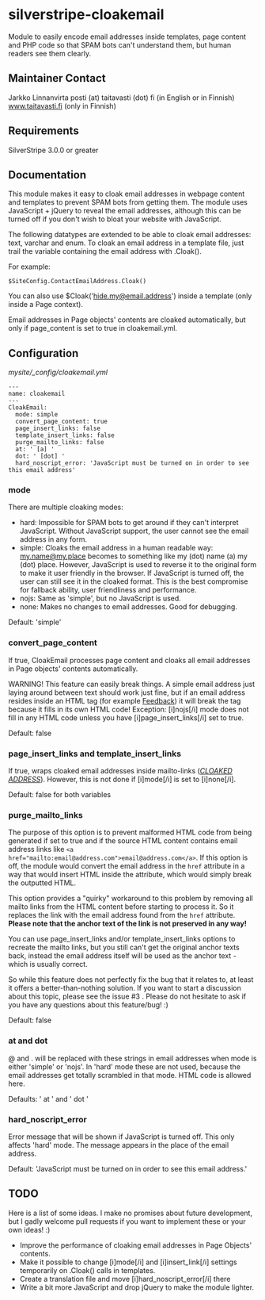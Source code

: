 silverstripe-cloakemail
=======================

Module to easily encode email addresses inside templates, page content and PHP code so that SPAM bots can't understand them, but human readers see them clearly.


## Maintainer Contact

 Jarkko Linnanvirta
 posti (at) taitavasti (dot) fi (in English or in Finnish)
 www.taitavasti.fi (only in Finnish)

## Requirements

SilverStripe 3.0.0 or greater

## Documentation

This module makes it easy to cloak email addresses in webpage content and templates to prevent SPAM bots from getting them. The module uses JavaScript + jQuery to reveal the email addresses, although this can be turned off if you don't wish to bloat your website with JavaScript.

The following datatypes are extended to be able to cloak email addresses: text, varchar and enum. To cloak an email address in a template file, just trail the variable containing the email address with .Cloak().

For example:

	$SiteConfig.ContactEmailAddress.Cloak()
	
You can also use $Cloak('hide.my@email.address') inside a template (only inside a Page context).

Email addresses in Page objects' contents are cloaked automatically, but only if page_content is set to true in cloakemail.yml.

## Configuration

*mysite/_config/cloakemail.yml*

	---
	name: cloakemail
	---
	CloakEmail:
	  mode: simple
	  convert_page_content: true
	  page_insert_links: false
	  template_insert_links: false
	  purge_mailto_links: false
      at: ' [a] '
      dot: ' [dot] '
      hard_noscript_error: 'JavaScript must be turned on in order to see this email address'
	  
### mode

There are multiple cloaking modes:
 - hard: Impossible for SPAM bots to get around if they can't interpret JavaScript. Without JavaScript support, the user cannot see the email address in any form.
 - simple: Cloaks the email address in a human readable way: my.name@my.place becomes to something like my (dot) name (a) my (dot) place. However, JavaScript is used to reverse it to the original form to make it user friendly in the browser. If JavaScript is turned off, the user can still see it in the cloaked format. This is the best compromise for fallback ability, user friendliness and performance.
 - nojs: Same as 'simple', but no JavaScript is used.
 - none: Makes no changes to email addresses. Good for debugging.
 
Default: 'simple'
 
### convert_page_content

If true, CloakEmail processes page content and cloaks all email addresses in Page objects' contents automatically.

WARNING! This feature can easily break things. A simple email address just laying around between text should work just fine, but if an email address resides inside an HTML tag (for example <a href="mailto:send.mail@to.me">Feedback</a>) it will break the tag because it fills in its own HTML code! Exception: [i]nojs[/i] mode does not fill in any HTML code unless you have [i]page_insert_links[/i] set to true.

Default: false

### page_insert_links and template_insert_links

If true, wraps cloaked email addresses inside mailto-links (<a href="mailto:*CLOAKED ADDRESS*">*CLOAKED ADDRESS*</a>). However, this is not done if [i]mode[/i] is set to [i]none[/i].

Default: false for both variables

### purge_mailto_links

The purpose of this option is to prevent malformed HTML code from being generated if set to true and if the source HTML content contains email address links like `<a href="mailto:email@address.com">email@address.com</a>`. If this option is off, the module would convert the email address in the `href` attribute in a way that would insert HTML inside the attribute, which would simply break the outputted HTML.

This option provides a "quirky" workaround to this problem by removing all mailto links from the HTML content before starting to process it. So it replaces the link with the email address found from the `href` attribute. **Please note that the anchor text of the link is not preserved in any way!**

You can use page_insert_links and/or template_insert_links options to recreate the mailto links, but you still can't get the original anchor texts back, instead the email address itself will be used as the anchor text - which is usually correct.

So while this feature does not perfectly fix the bug that it relates to, at least it offers a better-than-nothing solution. If you want to start a discussion about this topic, please see the issue #3 . Please do not hesitate to ask if you have any questions about this feature/bug! :)

Default: false

### at and dot

@ and . will be replaced with these strings in email addresses when mode is either 'simple' or 'nojs'. In 'hard' mode these are not used, because the email addresses get totally scrambled in that mode. HTML code is allowed here.

Defaults: ' at ' and ' dot '

### hard_noscript_error

Error message that will be shown if JavaScript is turned off. This only affects 'hard' mode. The message appears in the place of the email address.

Default: 'JavaScript must be turned on in order to see this email address.'

## TODO

Here is a list of some ideas. I make no promises about future development, but I gadly welcome pull requests if you want to implement these or your own ideas! :)

- Improve the performance of cloaking email addresses in Page Objects' contents.
- Make it possible to change [i]mode[/i] and [i]insert_link[/i] settings temporarily on .Cloak() calls in templates.
- Create a translation file and move [i]hard_noscript_error[/i] there
- Write a bit more JavaScript and drop jQuery to make the module lighter.

